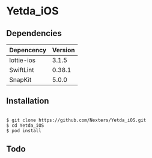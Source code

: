 # Yetda_iOS

## Dependencies
| Depencency | Version |
| ---------- | ------- |
| lottie-ios | 3.1.5   |
| SwiftLint  | 0.38.1  |
| SnapKit    | 5.0.0   |

## Installation
```shell

$ git clone https://github.com/Nexters/Yetda_iOS.git
$ cd Yetda_iOS
$ pod install
```

## Todo
